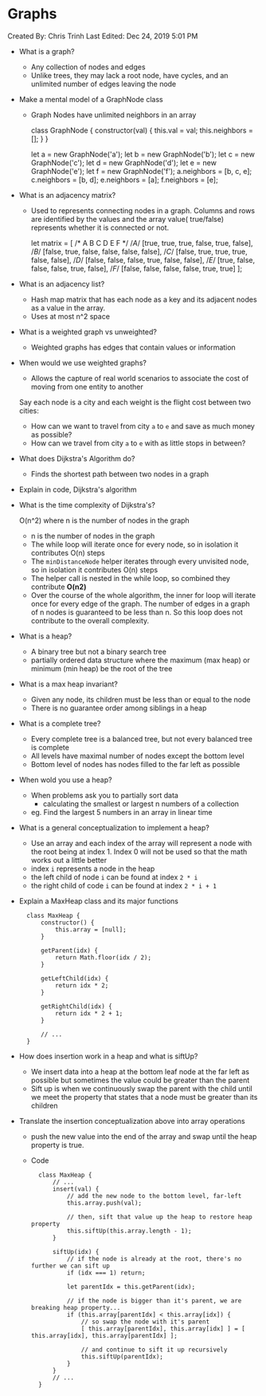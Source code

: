 # Graphs

Created By: Chris Trinh
Last Edited: Dec 24, 2019 5:01 PM

- What is a graph?
    - Any collection of nodes and edges
    - Unlike trees, they may lack a root node, have cycles, and an unlimited number of edges leaving the node
- Make a mental model of a GraphNode class
    - Graph Nodes have unlimited neighbors in an array

        class GraphNode {
            constructor(val) {
                this.val = val;
                this.neighbors = [];
            }
        }
        
        let a = new GraphNode('a');
        let b = new GraphNode('b');
        let c = new GraphNode('c');
        let d = new GraphNode('d');
        let e = new GraphNode('e');
        let f = new GraphNode('f');
        a.neighbors = [b, c, e];
        c.neighbors = [b, d];
        e.neighbors = [a];
        f.neighbors = [e];

- What is an adjacency matrix?
    - Used to represents connecting nodes in a graph. Columns and rows are identified by the values and the array value( true/false) represents whether it is connected or not.

        let matrix = [
        /*          A       B       C       D       E       F   */
        /*A*/    [true,  true,   true,   false,  true,   false],
        /*B*/    [false, true,   false,  false,  false,  false],
        /*C*/    [false, true,   true,   true,   false,  false],
        /*D*/    [false, false,  false,  true,   false,  false],
        /*E*/    [true,  false,  false,  false,  true,   false],
        /*F*/    [false, false,  false,  false,  true,   true]
        ];

- What is an adjacency list?
    - Hash map matrix that has each node as a key and its adjacent nodes as a value in the array.
    - Uses at most n^2 space
- What is a weighted graph vs unweighted?
    - Weighted graphs has edges that contain values or information
- When would we use weighted graphs?
    - Allows the capture of real world scenarios to associate the cost of moving from one entity to another

    Say each node is a city and each weight is the flight cost between two cities:

    - How can we want to travel from city `a` to `e` and save as much money as possible?
    - How can we travel from city `a` to `e` with as little stops in between?
- What does Dijkstra's Algorithm do?
    - Finds the shortest path between two nodes in a graph

- Explain in code, Dijkstra's algorithm
- What is the time complexity of Dijkstra's?

    O(n^2) where n is the number of nodes in the graph

    - n is the number of nodes in the graph
    - The while loop will iterate once for every node, so in isolation it contributes O(n) steps
    - The `minDistanceNode` helper iterates through every unvisited node, so in isolation it contributes O(n) steps
    - The helper call is nested in the while loop, so combined they contribute **O(n2)**
    - Over the course of the whole algorithm, the inner for loop will iterate once for every edge of the graph. The number of edges in a graph of n nodes is guaranteed to be less than n. So this loop does not contribute to the overall complexity.
- What is a heap?
    - A binary tree but not a binary search tree
    - partially ordered data structure where the maximum (max heap) or minimum (min heap) be the root of the tree
- What is a max heap invariant?
    - Given any node, its children must be less than or equal to the node
    - There is no guarantee order among siblings in a heap
- What is a complete tree?
    - Every complete tree is a balanced tree, but not every balanced tree is complete
    - All levels have maximal number of nodes except the bottom level
    - Bottom level of nodes has nodes filled to the far left as possible
- When wold you use a heap?
    - When problems ask you to partially sort data
        - calculating the smallest or largest n numbers of a collection
    - eg. Find the largest 5 numbers in an array in linear time
- What is a general conceptualization to implement a heap?
    - Use an array and each index of the array will represent a node with the root being at index 1. Index 0 will not be used so that the math works out a little better
    - index `i` represents a node in the heap
    - the left child of node `i` can be found at index `2 * i`
    - the right child of code `i` can be found at index `2 * i + 1`
- Explain a MaxHeap class and its major functions

        class MaxHeap {
            constructor() {
                this.array = [null];
            }
        
            getParent(idx) {
                return Math.floor(idx / 2);
            }
        
            getLeftChild(idx) {
                return idx * 2;
            }
        
            getRightChild(idx) {
                return idx * 2 + 1;
            }
        
            // ...
        }

- How does insertion work in a heap and what is siftUp?
    - We insert data into a heap at the bottom leaf node at the far left as possible but sometimes the value could be greater than the parent
    - Sift up is when we continuously swap the parent with the child until we meet the property that states that a node must be greater than its children
- Translate the insertion conceptualization above into array operations
    - push the new value into the end of the array and swap until the heap property is true.
    - Code

            class MaxHeap {
                // ...
                insert(val) {
                    // add the new node to the bottom level, far-left 
                    this.array.push(val);
                    
                    // then, sift that value up the heap to restore heap property
                    this.siftUp(this.array.length - 1);
                }
                
                siftUp(idx) {
                    // if the node is already at the root, there's no further we can sift up
                    if (idx === 1) return;
                    
                    let parentIdx = this.getParent(idx);
            
                    // if the node is bigger than it's parent, we are breaking heap property...
                    if (this.array[parentIdx] < this.array[idx]) {
                        // so swap the node with it's parent
                        [ this.array[parentIdx], this.array[idx] ] = [ this.array[idx], this.array[parentIdx] ];
            
                        // and continue to sift it up recursively
                        this.siftUp(parentIdx);
                    }
                }
                // ...
            }